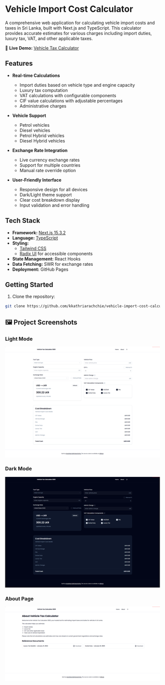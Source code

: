 # Vehicle Import Cost Calculator

A comprehensive web application for calculating vehicle import costs and taxes in Sri Lanka, built with Next.js and TypeScript. This calculator provides accurate estimates for various charges including import duties, luxury tax, VAT, and other applicable taxes.

🔗 **Live Demo:** [Vehicle Tax Calculator](https://kkathriarachchie.github.io/vehicle-import-cost-calculator/)

## Features

- **Real-time Calculations**

  - Import duties based on vehicle type and engine capacity
  - Luxury tax computation
  - VAT calculations with configurable components
  - CIF value calculations with adjustable percentages
  - Administrative charges

- **Vehicle Support**

  - Petrol vehicles
  - Diesel vehicles
  - Petrol Hybrid vehicles
  - Diesel Hybrid vehicles

- **Exchange Rate Integration**

  - Live currency exchange rates
  - Support for multiple countries
  - Manual rate override option

- **User-Friendly Interface**
  - Responsive design for all devices
  - Dark/Light theme support
  - Clear cost breakdown display
  - Input validation and error handling

## Tech Stack

- **Framework:** [Next.js 15.3.2](https://nextjs.org/)
- **Language:** [TypeScript](https://www.typescriptlang.org/)
- **Styling:**
  - [Tailwind CSS](https://tailwindcss.com/)
  - [Radix UI](https://www.radix-ui.com/) for accessible components
- **State Management:** React Hooks
- **Data Fetching:** SWR for exchange rates
- **Deployment:** GitHub Pages

## Getting Started

1. Clone the repository:

```bash
git clone https://github.com/kkathriarachchie/vehicle-import-cost-calculator.git
```

## 🖼️ **Project Screenshots**

### Light Mode

![Light Mode](/public/Screenshots/Light%20Mood.png)

### Dark Mode

![Dark Mode](/public/Screenshots/Dark%20Mood.png)

### About Page

![About Page](/public/Screenshots/About%20Page.png)
